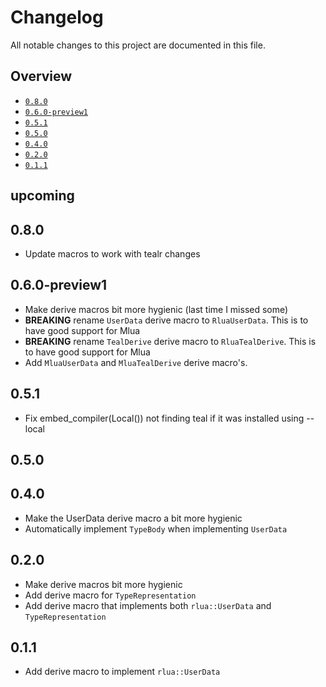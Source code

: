 # Changelog

All notable changes to this project are documented in this file.

## Overview
- [`0.8.0`](#080)
- [`0.6.0-preview1`](#060-preview1)
- [`0.5.1`](#051)
- [`0.5.0`](#050)
- [`0.4.0`](#040)
- [`0.2.0`](#020)
- [`0.1.1`](#011)

## upcoming

## 0.8.0
- Update macros to work with tealr changes
## 0.6.0-preview1
- Make derive macros bit more hygienic (last time I missed some)
- **BREAKING** rename `UserData` derive macro to `RluaUserData`. This is to have good support for Mlua
- **BREAKING** rename `TealDerive` derive macro to `RluaTealDerive`. This is to have good support for Mlua
- Add `MluaUserData` and `MluaTealDerive` derive macro's.
## 0.5.1
- Fix embed_compiler(Local()) not finding teal if it was installed using --local
## 0.5.0

## 0.4.0
- Make the UserData derive macro a bit more hygienic
- Automatically implement `TypeBody` when implementing `UserData`
## 0.2.0
- Make derive macros bit more hygienic
- Add derive macro for `TypeRepresentation`
- Add derive macro that implements both `rlua::UserData` and `TypeRepresentation`

## 0.1.1
- Add derive macro to implement `rlua::UserData`

